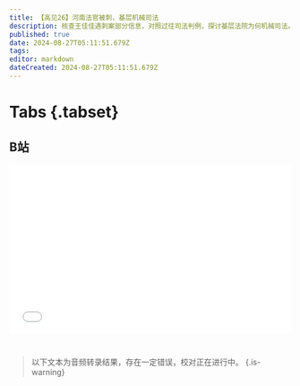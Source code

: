```yaml
---
title: 【高见26】河南法官被刺，基层机械司法
description: 核查王佳佳遇刺案部分信息，对照过往司法判例，探讨基层法院为何机械司法。
published: true
date: 2024-08-27T05:11:51.679Z
tags: 
editor: markdown
dateCreated: 2024-08-27T05:11:51.679Z
---
```


# Tabs {.tabset}

## B站

<div style="position: relative; padding: 30% 45%;">
<iframe style="position: absolute; width: 100%; height: 100%; left: 0; top: 0;" src="//player.bilibili.com/player.html?&bvid=BV1vZ421K7np&page=1&as_wide=1&high_quality=1&danmaku=1&autoplay=0" scrolling="no" border="0" frameborder="no" framespacing="0" allowfullscreen="true"></iframe>
</div>


#

> 以下文本为音频转录结果，存在一定错误，校对正在进行中。
{.is-warning}